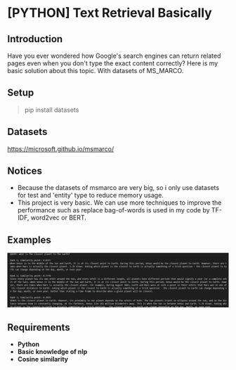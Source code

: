 # [PYTHON] Text Retrieval Basically 

## Introduction

Have you ever wondered how Google's search engines can return related pages even when you don't type the exact content correctly? Here is my basic solution about this topic. With datasets of MS_MARCO.

## Setup
> pip install datasets 

## Datasets
https://microsoft.github.io/msmarco/

## Notices

* Because the datasets of msmarco are very big, so i only use datasets for test and 'entity' type to reduce memory usage.
* This project is very basic. We can use more techniques to improve the performance such as replace bag-of-words is used in my code by TF-IDF, word2vec or BERT.
## Examples
<img src="image/example.png" width=800><br/>

## Requirements
* **Python**
* **Basic knowledge of nlp**
* **Cosine similarity**
